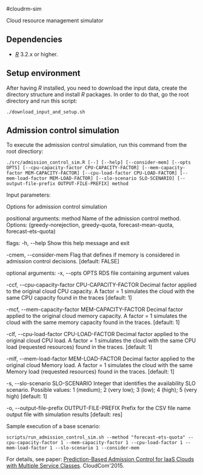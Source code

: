 #cloudrm-sim

Cloud resource management simulator

## Dependencies

- [*R*](https://cran.r-project.org/) 3.2.x or higher.

## Setup environment

After having *R* installed, you need to download the input data, create the directory structure
and install *R* packages. In order to do that, go the root directory and run this script:

```
./download_input_and_setup.sh
```

## Admission control simulation 

To execute the admission control simulation, run this command from the root directiory:

``` 
./src/admission_control_sim.R [--] [--help] [--consider-mem] [--opts OPTS] [--cpu-capacity-factor CPU-CAPACITY-FACTOR] [--mem-capacity-factor MEM-CAPACITY-FACTOR] [--cpu-load-factor CPU-LOAD-FACTOR] [--mem-load-factor MEM-LOAD-FACTOR] [--slo-scenario SLO-SCENARIO] [--output-file-prefix OUTPUT-FILE-PREFIX] method
```

Input parameters:



Options for admission control simulation

positional arguments:
  method			                                         Name of the admission control method. Options: (greedy-norejection,                                                          greedy-quota, forecast-mean-quota, forecast-ets-quota)

flags:
  -h, --help			                                     Show this help message and exit
  
  -cmem, --consider-mem		 	                         Flag that defines if memory is considered in admission control decisions.                                                    [default: FALSE]

optional arguments:
  -x, --opts OPTS			                                RDS file containing argument values
  
  -ccf, --cpu-capacity-factor CPU-CAPACITY-FACTOR			Decimal factor applied to the original cloud CPU capacity. A factor = 1                                                      simulates the cloud with the same CPU capacity found in the traces                                                           [default: 1]
  
  -mcf, --mem-capacity-factor MEM-CAPACITY-FACTOR			Decimal factor applied to the original cloud memory capacity. A factor = 1                                                   simulates the cloud with the same memory capacity found in the traces.                                                       [default: 1]
  
  -clf, --cpu-load-factor CPU-LOAD-FACTOR			        Decimal factor applied to the original cloud CPU load. A factor = 1                                                          simulates the cloud with the same CPU load (requested resources) found in                                                    the traces. [default: 1]
  
  -mlf, --mem-load-factor MEM-LOAD-FACTOR			        Decimal factor applied to the original cloud Memory load. A factor = 1                                                       simulates the cloud with the same Memory load (requested resources) found                                                    in the traces. [default: 1]
  
  -s, --slo-scenario SLO-SCENARIO			                Integer that identifies the availability SLO scenario. Possible values: 1                                                    (medium); 2 (very low); 3 (low); 4 (high); 5 (very high) [default: 1]
  
  -o, --output-file-prefix OUTPUT-FILE-PREFIX			    Prefix for the CSV file name output file with simulation results                                                             [default: res]

Sample execution of a base scenario:

```
scripts/run_admission_control_sim.sh --method "forecast-ets-quota" --cpu-capacity-factor 1 --mem-capacity-factor 1 --cpu-load-factor 1 --mem-load-factor 1 --slo-scenario 1 --consider-mem
```


For details, see paper:
[Prediction-Based Admission Control for IaaS Clouds with Multiple Service Classes](http://ieeexplore.ieee.org/xpls/abs_all.jsp?arnumber=7396141). CloudCom'2015.

